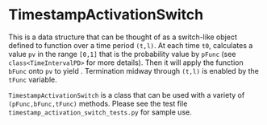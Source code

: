 # TimestampActivationSwitch

This is a data structure that can be thought of as a switch-like object
defined to function over a time period `(t,l)`. At each time `t0`, calculates
a value `pv` in the range `[0,1]` that is the probability value by `pFunc` (see
`class<TimeIntervalPD>` for more details). Then it will apply the function `bFunc`
onto `pv` to yield . Termination midway through `(t,l)` is enabled by the `tFunc`
variable.

`TimestampActivationSwitch` is a class that can be used with a variety of
`(pFunc,bFunc,tFunc)` methods. Please see the test file `timestamp_activation_switch_tests.py` for sample use. 
